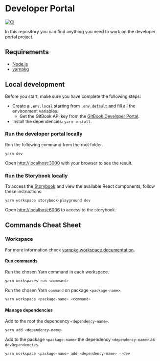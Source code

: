 # Developer Portal
[![CI](https://github.com/pagopa/developer-portal/actions/workflows/ci.yaml/badge.svg)](https://github.com/pagopa/developer-portal/actions/workflows/ci.yaml)

In this repository you can find anything you need to work on the developer portal project.

## Requirements

- [Node.js](https://nodejs.org/docs/latest-v18.x/api/index.html)
- [yarnpkg](https://yarnpkg.com/)

## Local development

Before you start, make sure you have complete the following steps:
- Create a `.env.local` starting from `.env.default` and fill all the environment variables.
  - Get the GitBook API key from the [GitBook Developer Portal](https://developer.gitbook.com/api/authentication).
- Install the dependencies: `yarn install`.

### Run the developer portal locally

Run the following command from the root folder.

``` bash
yarn dev
```

Open [http://localhost:3000](http://localhost:3000) with your browser to see the result.

### Run the Storybook locally

To access the [Storybook](https://storybook.js.org/) and view the available React components, follow these instructions:

```bash
yarn workspace storybook-playground dev
```

Open [http://localhost:6006](http://localhost:6006) to access to the storybook.

## Commands Cheat Sheet

### Workspace

For more information check [yarnpkg workspace documentation](https://classic.yarnpkg.com/en/docs/cli/workspace).

#### Run commands

Run the chosen Yarn command in each workspace.

``` bash
yarn workspaces run <command>
```

Run the chosen Yarn `command` on package `<package-name>`.

``` bash
yarn workspace <package-name> <command>
```

#### Manage dependencies

Add to the root the dependency `<dependency-name>`.

``` bash
yarn add <dependency-name>
```

Add to the package `<package-name>` the dependency `<dependency-name>` as `devDependencies`.

``` bash
yarn workspace <package-name> add <dependency-name> --dev
```


